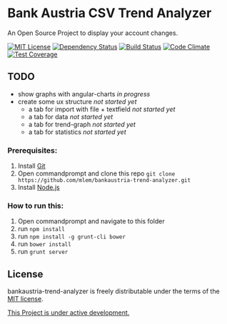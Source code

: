 Bank Austria CSV Trend Analyzer
====

An Open Source Project to display your account changes.

[![MIT License][license-image]][license-url]  [![Dependency Status][dependency-status-image]][dependency-status-url]
[![Build Status][travis-image]][travis-url] [![Code Climate][code-climate-image]][code-climate-url] [![Test Coverage][test-coverage-image]][code-climate-url]
## TODO

* show graphs with angular-charts *in progress*
* create some ux structure *not started yet*
  * a tab for import with file + textfield *not started yet*
  * a tab for data *not started yet*
  * a tab for trend-graph *not started yet*
  * a tab for statistics *not started yet*

### Prerequisites:

1. Install [Git](http://git-scm.com/)
1. Open commandprompt and clone this repo `git clone https://github.com/mlem/bankaustria-trend-analyzer.git`
1. Install [Node.js](http://nodejs.org/)


### How to run this:

1. Open commandprompt and navigate to this folder
1. run `npm install`
1. run `npm install -g grunt-cli bower`
1. run `bower install`
1. run `grunt server`


## License

bankaustria-trend-analyzer is freely distributable under the terms of the [MIT license](https://github.com/mlem/bankaustria-trend-analyzer/blob/master/LICENSE).

[This Project is under active development.][stillmaintained-url]

[license-image]: http://img.shields.io/badge/license-MIT-blue.svg?style=flat
[license-url]: LICENSE

[travis-url]: https://travis-ci.org/mlem/bankaustria-trend-analyzer
[travis-image]: https://travis-ci.org/mlem/bankaustria-trend-analyzer.svg?branch=master

[stillmaintained-url]: https://stillmaintained.com/mlem/bankaustria-trend-analyzer
[stillmaintained-image]: https://stillmaintained.com/mlem/bankaustria-trend-analyzer.svg

[dependency-status-image]: https://www.versioneye.com/user/projects/54b198cf2eea78036b00017f/badge.svg?style=flat
[dependency-status-url]: https://www.versioneye.com/user/projects/54b198cf2eea78036b00017f

[test-coverage-image]: https://codeclimate.com/github/mlem/bankaustria-trend-analyzer/badges/coverage.svg

[code-climate-image]: https://codeclimate.com/github/mlem/bankaustria-trend-analyzer/badges/gpa.svg
[code-climate-url]: https://codeclimate.com/github/mlem/bankaustria-trend-analyzer

